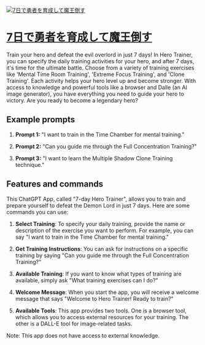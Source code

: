 [![7日で勇者を育成して魔王倒す](https://files.oaiusercontent.com/file-slXQs6wJSGP4pIFYPXiaCTuZ?se=2123-10-19T22%3A43%3A02Z&sp=r&sv=2021-08-06&sr=b&rscc=max-age%3D31536000%2C%20immutable&rscd=attachment%3B%20filename%3Dd3897342-612c-4a43-8cf4-f2af6212aff3.png&sig=ZH7j9WW7vCpewoHz4g78tAMTz/OSHkGR9nDLvZ2Fn7k%3D)](https://chat.openai.com/g/g-u0ctHlH0f-7ri-deyong-zhe-woyu-cheng-sitemo-wang-dao-su)

# [7日で勇者を育成して魔王倒す](https://chat.openai.com/g/g-u0ctHlH0f-7ri-deyong-zhe-woyu-cheng-sitemo-wang-dao-su)

Train your hero and defeat the evil overlord in just 7 days! In Hero Trainer, you can specify the daily training activities for your hero, and after 7 days, it's time for the ultimate battle. Choose from a variety of training exercises like 'Mental Time Room Training', 'Extreme Focus Training', and 'Clone Training'. Each activity helps your hero level up and become stronger. With access to knowledge and powerful tools like a browser and Dalle (an AI image generator), you have everything you need to guide your hero to victory. Are you ready to become a legendary hero?

## Example prompts

1. **Prompt 1:** "I want to train in the Time Chamber for mental training."

2. **Prompt 2:** "Can you guide me through the Full Concentration Training?"

3. **Prompt 3:** "I want to learn the Multiple Shadow Clone Training technique."

## Features and commands

This ChatGPT App, called "7-day Hero Trainer", allows you to train and prepare yourself to defeat the Demon Lord in just 7 days. Here are some commands you can use:

1. **Select Training**: To specify your daily training, provide the name or description of the exercise you want to perform. For example, you can say "I want to train in the Time Chamber for mental training."

2. **Get Training Instructions**: You can ask for instructions on a specific training by saying "Can you guide me through the Full Concentration Training?"

3. **Available Training**: If you want to know what types of training are available, simply ask "What training exercises can I do?"

4. **Welcome Message**: When you start the app, you will receive a welcome message that says "Welcome to Hero Trainer! Ready to train?"

5. **Available Tools**: This app provides two tools. One is a browser tool, which allows you to access external resources for your training. The other is a DALL-E tool for image-related tasks.

Note: This app does not have access to external knowledge.
